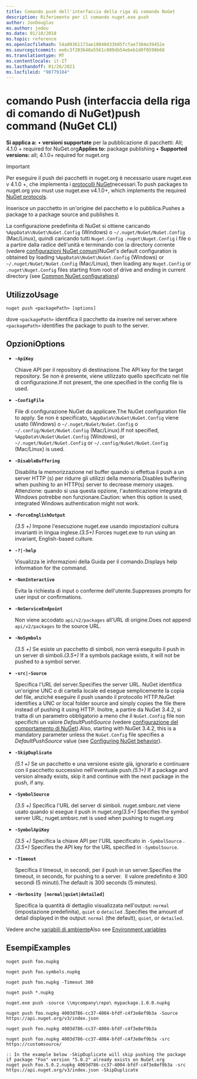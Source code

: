 ```yaml
---
title: Comando push dell'interfaccia della riga di comando NuGet
description: Riferimento per il comando nuget.exe push
author: JonDouglas
ms.author: jodou
ms.date: 01/18/2018
ms.topic: reference
ms.openlocfilehash: 54a09361173ae10040433b05fcfae7304e39452e
ms.sourcegitcommit: ee6c3f203648a5561c809db54ebeb1d0f0598b68
ms.translationtype: MT
ms.contentlocale: it-IT
ms.lasthandoff: 01/26/2021
ms.locfileid: "98779184"
---
```

# <a name="push-command-nuget-cli"></a><span data-ttu-id="6eceb-103">comando Push (interfaccia della riga di comando di NuGet)</span><span class="sxs-lookup"><span data-stu-id="6eceb-103">push command (NuGet CLI)</span></span>

<span data-ttu-id="6eceb-104">**Si applica a:** &bullet; **versioni supportate** per la pubblicazione di pacchetti: All; 4.1.0 + required for NuGet.org</span><span class="sxs-lookup"><span data-stu-id="6eceb-104">**Applies to:** package publishing &bullet; **Supported versions:** all; 4.1.0+ required for nuget.org</span></span>

> [!Important]
> <span data-ttu-id="6eceb-105">Per eseguire il push dei pacchetti in nuget.org è necessario usare nuget.exe v 4.1.0 +, che implementa i [protocolli NuGet](../../api/nuget-protocols.md)necessari.</span><span class="sxs-lookup"><span data-stu-id="6eceb-105">To push packages to nuget.org you must use nuget.exe v4.1.0+, which implements the required [NuGet protocols](../../api/nuget-protocols.md).</span></span>

<span data-ttu-id="6eceb-106">Inserisce un pacchetto in un'origine del pacchetto e lo pubblica.</span><span class="sxs-lookup"><span data-stu-id="6eceb-106">Pushes a package to a package source and publishes it.</span></span>

<span data-ttu-id="6eceb-107">La configurazione predefinita di NuGet si ottiene caricando `%AppData%\NuGet\NuGet.Config` (Windows) o `~/.nuget/NuGet/NuGet.Config` (Mac/Linux), quindi caricando tutti `Nuget.Config` `.nuget\Nuget.Config` i file o a partire dalla radice dell'unità e terminando con la directory corrente (vedere [configurazioni NuGet comuni](../../consume-packages/configuring-nuget-behavior.md))</span><span class="sxs-lookup"><span data-stu-id="6eceb-107">NuGet's default configuration is obtained by loading `%AppData%\NuGet\NuGet.Config` (Windows) or `~/.nuget/NuGet/NuGet.Config` (Mac/Linux), then loading any `Nuget.Config` or `.nuget\Nuget.Config` files starting from root of drive and ending in current directory (see [Common NuGet configurations](../../consume-packages/configuring-nuget-behavior.md))</span></span>

## <a name="usage"></a><span data-ttu-id="6eceb-108">Utilizzo</span><span class="sxs-lookup"><span data-stu-id="6eceb-108">Usage</span></span>

```cli
nuget push <packagePath> [options]
```

<span data-ttu-id="6eceb-109">dove `<packagePath>` identifica il pacchetto da inserire nel server.</span><span class="sxs-lookup"><span data-stu-id="6eceb-109">where `<packagePath>` identifies the package to push to the server.</span></span>

## <a name="options"></a><span data-ttu-id="6eceb-110">Opzioni</span><span class="sxs-lookup"><span data-stu-id="6eceb-110">Options</span></span>

- **`-ApiKey`**

  <span data-ttu-id="6eceb-111">Chiave API per il repository di destinazione.</span><span class="sxs-lookup"><span data-stu-id="6eceb-111">The API key for the target repository.</span></span> <span data-ttu-id="6eceb-112">Se non è presente, viene utilizzato quello specificato nel file di configurazione.</span><span class="sxs-lookup"><span data-stu-id="6eceb-112">If not present,  the one specified in the config file is used.</span></span>

- **`-ConfigFile`**

  <span data-ttu-id="6eceb-113">File di configurazione NuGet da applicare.</span><span class="sxs-lookup"><span data-stu-id="6eceb-113">The NuGet configuration file to apply.</span></span> <span data-ttu-id="6eceb-114">Se non è specificato, `%AppData%\NuGet\NuGet.Config` viene usato (Windows) o `~/.nuget/NuGet/NuGet.Config` o `~/.config/NuGet/NuGet.Config` (Mac/Linux).</span><span class="sxs-lookup"><span data-stu-id="6eceb-114">If not specified, `%AppData%\NuGet\NuGet.Config` (Windows), or `~/.nuget/NuGet/NuGet.Config` or `~/.config/NuGet/NuGet.Config` (Mac/Linux) is used.</span></span>

- **`-DisableBuffering`**

  <span data-ttu-id="6eceb-115">Disabilita la memorizzazione nel buffer quando si effettua il push a un server HTTP (s) per ridurre gli utilizzi della memoria.</span><span class="sxs-lookup"><span data-stu-id="6eceb-115">Disables buffering when pushing to an HTTP(s) server to decrease memory usages.</span></span> <span data-ttu-id="6eceb-116">Attenzione: quando si usa questa opzione, l'autenticazione integrata di Windows potrebbe non funzionare.</span><span class="sxs-lookup"><span data-stu-id="6eceb-116">Caution: when this option is used, integrated Windows authentication might not work.</span></span>

- **`-ForceEnglishOutput`**

  <span data-ttu-id="6eceb-117">*(3.5 +)* Impone l'esecuzione nuget.exe usando impostazioni cultura invarianti in lingua inglese.</span><span class="sxs-lookup"><span data-stu-id="6eceb-117">*(3.5+)* Forces nuget.exe to run using an invariant, English-based culture.</span></span>

- **`-?|-help`**

  <span data-ttu-id="6eceb-118">Visualizza le informazioni della Guida per il comando.</span><span class="sxs-lookup"><span data-stu-id="6eceb-118">Displays help information for the command.</span></span>

- **`-NonInteractive`**

  <span data-ttu-id="6eceb-119">Evita la richiesta di input o conferme dell'utente.</span><span class="sxs-lookup"><span data-stu-id="6eceb-119">Suppresses prompts for user input or confirmations.</span></span>

- **`-NoServiceEndpoint`**

  <span data-ttu-id="6eceb-120">Non viene accodato `api/v2/packages` all'URL di origine.</span><span class="sxs-lookup"><span data-stu-id="6eceb-120">Does not append `api/v2/packages` to the source URL.</span></span>

- **`-NoSymbols`**

  <span data-ttu-id="6eceb-121">*(3.5 +)* Se esiste un pacchetto di simboli, non verrà eseguito il push in un server di simboli.</span><span class="sxs-lookup"><span data-stu-id="6eceb-121">*(3.5+)* If a symbols package exists, it will not be pushed to a symbol server.</span></span>

- **`-src|-Source`**

  <span data-ttu-id="6eceb-122">Specifica l'URL del server.</span><span class="sxs-lookup"><span data-stu-id="6eceb-122">Specifies the server URL.</span></span> <span data-ttu-id="6eceb-123">NuGet identifica un'origine UNC o di cartella locale ed esegue semplicemente la copia del file, anziché eseguire il push usando il protocollo HTTP.</span><span class="sxs-lookup"><span data-stu-id="6eceb-123">NuGet identifies a UNC or local folder source and simply copies the file there instead of pushing it using HTTP.</span></span>  <span data-ttu-id="6eceb-124">Inoltre, a partire da NuGet 3.4.2, si tratta di un parametro obbligatorio a meno che il `NuGet.Config` file non specifichi un valore *DefaultPushSource* (vedere [configurazione del comportamento di NuGet](../../consume-packages/configuring-nuget-behavior.md)).</span><span class="sxs-lookup"><span data-stu-id="6eceb-124">Also, starting with NuGet 3.4.2, this is a mandatory parameter unless the `NuGet.Config` file specifies a *DefaultPushSource* value (see [Configuring NuGet behavior](../../consume-packages/configuring-nuget-behavior.md)).</span></span>

- **`-SkipDuplicate`**

  <span data-ttu-id="6eceb-125">*(5.1 +)* Se un pacchetto e una versione esiste già, ignorarlo e continuare con il pacchetto successivo nell'eventuale push.</span><span class="sxs-lookup"><span data-stu-id="6eceb-125">*(5.1+)* If a package and version already exists, skip it and continue with the next package in the push, if any.</span></span>

- **`-SymbolSource`**

  <span data-ttu-id="6eceb-126">*(3.5 +)* Specifica l'URL del server di simboli. nuget.smbsrc.net viene usato quando si esegue il push in nuget.org</span><span class="sxs-lookup"><span data-stu-id="6eceb-126">*(3.5+)* Specifies the symbol server URL; nuget.smbsrc.net is used when pushing to nuget.org</span></span>

- **`-SymbolApiKey`**

  <span data-ttu-id="6eceb-127">*(3.5 +)* Specifica la chiave API per l'URL specificato in `-SymbolSource` .</span><span class="sxs-lookup"><span data-stu-id="6eceb-127">*(3.5+)* Specifies the API key for the URL specified in `-SymbolSource`.</span></span>

- **`-Timeout`**

  <span data-ttu-id="6eceb-128">Specifica il timeout, in secondi, per il push in un server.</span><span class="sxs-lookup"><span data-stu-id="6eceb-128">Specifies the timeout, in seconds, for pushing to a server.</span></span> <span data-ttu-id="6eceb-129"> Il valore predefinito è 300 secondi (5 minuti).</span><span class="sxs-lookup"><span data-stu-id="6eceb-129">The default is 300 seconds (5 minutes).</span></span>

- **`-Verbosity [normal|quiet|detailed]`**

  <span data-ttu-id="6eceb-130">Specifica la quantità di dettaglio visualizzata nell'output: `normal` (impostazione predefinita), `quiet` o `detailed` .</span><span class="sxs-lookup"><span data-stu-id="6eceb-130">Specifies the amount of detail displayed in the output: `normal` (the default), `quiet`, or `detailed`.</span></span>


<span data-ttu-id="6eceb-131">Vedere anche [variabili di ambiente](cli-ref-environment-variables.md)</span><span class="sxs-lookup"><span data-stu-id="6eceb-131">Also see [Environment variables](cli-ref-environment-variables.md)</span></span>

## <a name="examples"></a><span data-ttu-id="6eceb-132">Esempi</span><span class="sxs-lookup"><span data-stu-id="6eceb-132">Examples</span></span>

```cli
nuget push foo.nupkg

nuget push foo.symbols.nupkg

nuget push foo.nupkg -Timeout 360

nuget push *.nupkg

nuget.exe push -source \\mycompany\repo\ mypackage.1.0.0.nupkg

nuget push foo.nupkg 4003d786-cc37-4004-bfdf-c4f3e8ef9b3a -Source https://api.nuget.org/v3/index.json

nuget push foo.nupkg 4003d786-cc37-4004-bfdf-c4f3e8ef9b3a

nuget push foo.nupkg 4003d786-cc37-4004-bfdf-c4f3e8ef9b3a -src https://customsource/

:: In the example below -SkipDuplicate will skip pushing the package if package "Foo" version "5.0.2" already exists on NuGet.org
nuget push Foo.5.0.2.nupkg 4003d786-cc37-4004-bfdf-c4f3e8ef9b3a -src https://api.nuget.org/v3/index.json -SkipDuplicate
```
